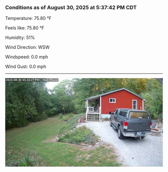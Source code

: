### Conditions as of August 30, 2025 at 5:37:42 PM CDT 

Temperature: 75.80 &deg;F

Feels like: 75.80 &deg;F

Humidity: 51%

Wind Direction: WSW

Windspeed: 0.0 mph

Wind Gust: 0.0 mph

---

<img src="./images/latest.jpeg"/>

